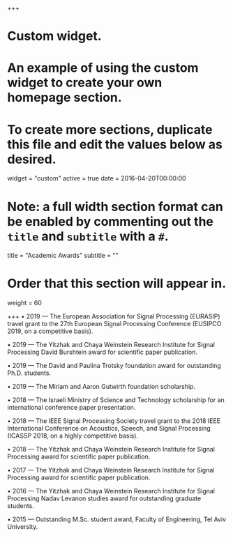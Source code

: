 +++
# Custom widget.
# An example of using the custom widget to create your own homepage section.
# To create more sections, duplicate this file and edit the values below as desired.
widget = "custom"
active = true
date = 2016-04-20T00:00:00

# Note: a full width section format can be enabled by commenting out the `title` and `subtitle` with a `#`.
title = "Academic Awards"
subtitle = ""

# Order that this section will appear in.
weight = 60

+++
• 2019 — The European Association for Signal Processing (EURASIP) travel grant to the 27th European Signal Processing Conference (EUSIPCO 2019, on a competitive basis).

• 2019 — The Yitzhak and Chaya Weinstein Research Institute for Signal Processing David Burshtein award for scientific paper publication.

• 2019 — The David and Paulina Trotsky foundation award for outstanding Ph.D. students.

• 2019 — The Miriam and Aaron Gutwirth foundation scholarship.

• 2018 — The Israeli Ministry of Science and Technology scholarship for an international conference paper presentation.

• 2018 — The IEEE Signal Processing Society travel grant to the 2018 IEEE International Conference on Acoustics, Speech, and Signal Processing (ICASSP 2018, on a highly competitive basis).

• 2018 — The Yitzhak and Chaya Weinstein Research Institute for Signal Processing award for scientific paper publication.

• 2017 — The Yitzhak and Chaya Weinstein Research Institute for Signal Processing award for scientific paper publication.

• 2016 — The Yitzhak and Chaya Weinstein Research Institute for Signal Processing Nadav Levanon studies award for outstanding graduate students.

• 2015 — Outstanding M.Sc. student award, Faculty of Engineering, Tel Aviv University.
